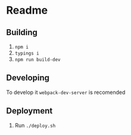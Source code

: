 # Readme
## Building
1. `npm i`
2. `typings i`
8. `npm run build-dev`

## Developing
To develop it `webpack-dev-server` is recomended

## Deployment
1. Run `./deploy.sh`
